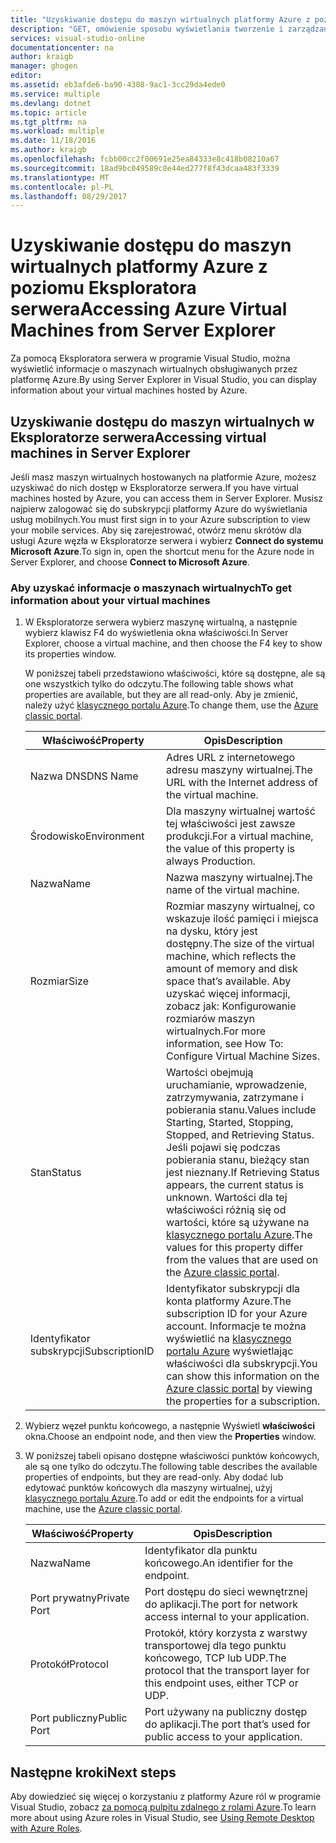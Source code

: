 ```yaml
---
title: "Uzyskiwanie dostępu do maszyn wirtualnych platformy Azure z poziomu Eksploratora serwera | Dokumentacja firmy Microsoft"
description: "GET, omówienie sposobu wyświetlania tworzenie i zarządzanie nimi Azure maszynach wirtualnych (VM) w Eksploratorze serwera w programie Visual Studio."
services: visual-studio-online
documentationcenter: na
author: kraigb
manager: ghogen
editor: 
ms.assetid: eb3afde6-ba90-4308-9ac1-3cc29da4ede0
ms.service: multiple
ms.devlang: dotnet
ms.topic: article
ms.tgt_pltfrm: na
ms.workload: multiple
ms.date: 11/18/2016
ms.author: kraigb
ms.openlocfilehash: fcbb00cc2f00691e25ea84333e8c418b08210a67
ms.sourcegitcommit: 18ad9bc049589c8e44ed277f8f43dcaa483f3339
ms.translationtype: MT
ms.contentlocale: pl-PL
ms.lasthandoff: 08/29/2017
---
```

# <a name="accessing-azure-virtual-machines-from-server-explorer"></a><span data-ttu-id="a722f-103">Uzyskiwanie dostępu do maszyn wirtualnych platformy Azure z poziomu Eksploratora serwera</span><span class="sxs-lookup"><span data-stu-id="a722f-103">Accessing Azure Virtual Machines from Server Explorer</span></span>
<span data-ttu-id="a722f-104">Za pomocą Eksploratora serwera w programie Visual Studio, można wyświetlić informacje o maszynach wirtualnych obsługiwanych przez platformę Azure.</span><span class="sxs-lookup"><span data-stu-id="a722f-104">By using Server Explorer in Visual Studio, you can display information about your virtual machines hosted by Azure.</span></span>

## <a name="accessing-virtual-machines-in-server-explorer"></a><span data-ttu-id="a722f-105">Uzyskiwanie dostępu do maszyn wirtualnych w Eksploratorze serwera</span><span class="sxs-lookup"><span data-stu-id="a722f-105">Accessing virtual machines in Server Explorer</span></span>
<span data-ttu-id="a722f-106">Jeśli masz maszyn wirtualnych hostowanych na platformie Azure, możesz uzyskiwać do nich dostęp w Eksploratorze serwera.</span><span class="sxs-lookup"><span data-stu-id="a722f-106">If you have virtual machines hosted by Azure, you can access them in Server Explorer.</span></span> <span data-ttu-id="a722f-107">Musisz najpierw zalogować się do subskrypcji platformy Azure do wyświetlania usług mobilnych.</span><span class="sxs-lookup"><span data-stu-id="a722f-107">You must first sign in to your Azure subscription to view your mobile services.</span></span> <span data-ttu-id="a722f-108">Aby się zarejestrować, otwórz menu skrótów dla usługi Azure węzła w Eksploratorze serwera i wybierz **Connect do systemu Microsoft Azure**.</span><span class="sxs-lookup"><span data-stu-id="a722f-108">To sign in, open the shortcut menu for the Azure node in Server Explorer, and choose **Connect to Microsoft Azure**.</span></span>

### <a name="to-get-information-about-your-virtual-machines"></a><span data-ttu-id="a722f-109">Aby uzyskać informacje o maszynach wirtualnych</span><span class="sxs-lookup"><span data-stu-id="a722f-109">To get information about your virtual machines</span></span>
1. <span data-ttu-id="a722f-110">W Eksploratorze serwera wybierz maszynę wirtualną, a następnie wybierz klawisz F4 do wyświetlenia okna właściwości.</span><span class="sxs-lookup"><span data-stu-id="a722f-110">In Server Explorer, choose a virtual machine, and then choose the F4 key to show its properties window.</span></span>
   
    <span data-ttu-id="a722f-111">W poniższej tabeli przedstawiono właściwości, które są dostępne, ale są one wszystkich tylko do odczytu.</span><span class="sxs-lookup"><span data-stu-id="a722f-111">The following table shows what properties are available, but they are all read-only.</span></span> <span data-ttu-id="a722f-112">Aby je zmienić, należy użyć [klasycznego portalu Azure](http://go.microsoft.com/fwlink/?LinkID=213885).</span><span class="sxs-lookup"><span data-stu-id="a722f-112">To change them, use the [Azure classic portal](http://go.microsoft.com/fwlink/?LinkID=213885).</span></span>
   
   | <span data-ttu-id="a722f-113">Właściwość</span><span class="sxs-lookup"><span data-stu-id="a722f-113">Property</span></span> | <span data-ttu-id="a722f-114">Opis</span><span class="sxs-lookup"><span data-stu-id="a722f-114">Description</span></span> |
   | --- | --- |
   | <span data-ttu-id="a722f-115">Nazwa DNS</span><span class="sxs-lookup"><span data-stu-id="a722f-115">DNS Name</span></span> |<span data-ttu-id="a722f-116">Adres URL z internetowego adresu maszyny wirtualnej.</span><span class="sxs-lookup"><span data-stu-id="a722f-116">The URL with the Internet address of the virtual machine.</span></span> |
   | <span data-ttu-id="a722f-117">Środowisko</span><span class="sxs-lookup"><span data-stu-id="a722f-117">Environment</span></span> |<span data-ttu-id="a722f-118">Dla maszyny wirtualnej wartość tej właściwości jest zawsze produkcji.</span><span class="sxs-lookup"><span data-stu-id="a722f-118">For a virtual machine, the value of this property is always Production.</span></span> |
   | <span data-ttu-id="a722f-119">Nazwa</span><span class="sxs-lookup"><span data-stu-id="a722f-119">Name</span></span> |<span data-ttu-id="a722f-120">Nazwa maszyny wirtualnej.</span><span class="sxs-lookup"><span data-stu-id="a722f-120">The name of the virtual machine.</span></span> |
   | <span data-ttu-id="a722f-121">Rozmiar</span><span class="sxs-lookup"><span data-stu-id="a722f-121">Size</span></span> |<span data-ttu-id="a722f-122">Rozmiar maszyny wirtualnej, co wskazuje ilość pamięci i miejsca na dysku, który jest dostępny.</span><span class="sxs-lookup"><span data-stu-id="a722f-122">The size of the virtual machine, which reflects the amount of memory and disk space that’s available.</span></span> <span data-ttu-id="a722f-123">Aby uzyskać więcej informacji, zobacz jak: Konfigurowanie rozmiarów maszyn wirtualnych.</span><span class="sxs-lookup"><span data-stu-id="a722f-123">For more information, see How To: Configure Virtual Machine Sizes.</span></span> |
   | <span data-ttu-id="a722f-124">Stan</span><span class="sxs-lookup"><span data-stu-id="a722f-124">Status</span></span> |<span data-ttu-id="a722f-125">Wartości obejmują uruchamianie, wprowadzenie, zatrzymywania, zatrzymane i pobierania stanu.</span><span class="sxs-lookup"><span data-stu-id="a722f-125">Values include Starting, Started, Stopping, Stopped, and Retrieving Status.</span></span> <span data-ttu-id="a722f-126">Jeśli pojawi się podczas pobierania stanu, bieżący stan jest nieznany.</span><span class="sxs-lookup"><span data-stu-id="a722f-126">If Retrieving Status appears, the current status is unknown.</span></span> <span data-ttu-id="a722f-127">Wartości dla tej właściwości różnią się od wartości, które są używane na [klasycznego portalu Azure](http://go.microsoft.com/fwlink/?LinkID=213885).</span><span class="sxs-lookup"><span data-stu-id="a722f-127">The values for this property differ from the values that are used on the [Azure classic portal](http://go.microsoft.com/fwlink/?LinkID=213885).</span></span> |
   | <span data-ttu-id="a722f-128">Identyfikator subskrypcji</span><span class="sxs-lookup"><span data-stu-id="a722f-128">SubscriptionID</span></span> |<span data-ttu-id="a722f-129">Identyfikator subskrypcji dla konta platformy Azure.</span><span class="sxs-lookup"><span data-stu-id="a722f-129">The subscription ID for your Azure account.</span></span> <span data-ttu-id="a722f-130">Informacje te można wyświetlić na [klasycznego portalu Azure](http://go.microsoft.com/fwlink/?LinkID=213885) wyświetlając właściwości dla subskrypcji.</span><span class="sxs-lookup"><span data-stu-id="a722f-130">You can show this information on the [Azure classic portal](http://go.microsoft.com/fwlink/?LinkID=213885) by viewing the properties for a subscription.</span></span> |
2. <span data-ttu-id="a722f-131">Wybierz węzeł punktu końcowego, a następnie Wyświetl **właściwości** okna.</span><span class="sxs-lookup"><span data-stu-id="a722f-131">Choose an endpoint node, and then view the **Properties** window.</span></span>
3. <span data-ttu-id="a722f-132">W poniższej tabeli opisano dostępne właściwości punktów końcowych, ale są one tylko do odczytu.</span><span class="sxs-lookup"><span data-stu-id="a722f-132">The following table describes the available properties of endpoints, but they are read-only.</span></span> <span data-ttu-id="a722f-133">Aby dodać lub edytować punktów końcowych dla maszyny wirtualnej, użyj [klasycznego portalu Azure](http://go.microsoft.com/fwlink/?LinkID=213885).</span><span class="sxs-lookup"><span data-stu-id="a722f-133">To add or edit the endpoints for a virtual machine, use the [Azure classic portal](http://go.microsoft.com/fwlink/?LinkID=213885).</span></span> 
   
   | <span data-ttu-id="a722f-134">Właściwość</span><span class="sxs-lookup"><span data-stu-id="a722f-134">Property</span></span> | <span data-ttu-id="a722f-135">Opis</span><span class="sxs-lookup"><span data-stu-id="a722f-135">Description</span></span> |
   | --- | --- |
   | <span data-ttu-id="a722f-136">Nazwa</span><span class="sxs-lookup"><span data-stu-id="a722f-136">Name</span></span> |<span data-ttu-id="a722f-137">Identyfikator dla punktu końcowego.</span><span class="sxs-lookup"><span data-stu-id="a722f-137">An identifier for the endpoint.</span></span> |
   | <span data-ttu-id="a722f-138">Port prywatny</span><span class="sxs-lookup"><span data-stu-id="a722f-138">Private Port</span></span> |<span data-ttu-id="a722f-139">Port dostępu do sieci wewnętrznej do aplikacji.</span><span class="sxs-lookup"><span data-stu-id="a722f-139">The port for network access internal to your application.</span></span> |
   | <span data-ttu-id="a722f-140">Protokół</span><span class="sxs-lookup"><span data-stu-id="a722f-140">Protocol</span></span> |<span data-ttu-id="a722f-141">Protokół, który korzysta z warstwy transportowej dla tego punktu końcowego, TCP lub UDP.</span><span class="sxs-lookup"><span data-stu-id="a722f-141">The protocol that the transport layer for this endpoint uses, either TCP or UDP.</span></span> |
   | <span data-ttu-id="a722f-142">Port publiczny</span><span class="sxs-lookup"><span data-stu-id="a722f-142">Public Port</span></span> |<span data-ttu-id="a722f-143">Port używany na publiczny dostęp do aplikacji.</span><span class="sxs-lookup"><span data-stu-id="a722f-143">The port that’s used for public access to your application.</span></span> |

## <a name="next-steps"></a><span data-ttu-id="a722f-144">Następne kroki</span><span class="sxs-lookup"><span data-stu-id="a722f-144">Next steps</span></span>
<span data-ttu-id="a722f-145">Aby dowiedzieć się więcej o korzystaniu z platformy Azure ról w programie Visual Studio, zobacz [za pomocą pulpitu zdalnego z rolami Azure](vs-azure-tools-remote-desktop-roles.md).</span><span class="sxs-lookup"><span data-stu-id="a722f-145">To learn more about using Azure roles in Visual Studio, see [Using Remote Desktop with Azure Roles](vs-azure-tools-remote-desktop-roles.md).</span></span>

